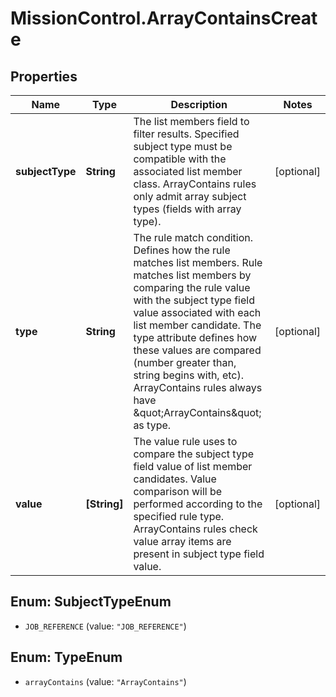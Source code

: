# MissionControl.ArrayContainsCreate

## Properties
Name | Type | Description | Notes
------------ | ------------- | ------------- | -------------
**subjectType** | **String** | The list members field to filter results. Specified subject type must be compatible with the associated list member class. ArrayContains rules only admit array subject types (fields with array type). | [optional] 
**type** | **String** | The rule match condition. Defines how the rule matches list members. Rule matches list members by comparing the rule value with the subject type field value associated with each list member candidate. The type attribute defines how these values are compared (number greater than, string begins with, etc). ArrayContains rules always have \&quot;ArrayContains\&quot; as type. | [optional] 
**value** | **[String]** | The value rule uses to compare the subject type field value of list member candidates. Value comparison will be performed according to the specified rule type. ArrayContains rules check value array items are present in subject type field value. | [optional] 

<a name="SubjectTypeEnum"></a>
## Enum: SubjectTypeEnum

* `JOB_REFERENCE` (value: `"JOB_REFERENCE"`)


<a name="TypeEnum"></a>
## Enum: TypeEnum

* `arrayContains` (value: `"ArrayContains"`)

